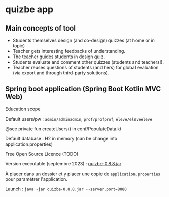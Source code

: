 # quizbe app

## Main concepts of tool

* Students themselves design (and co-design) quizzes (at home or in topic)
* Teacher gets interesting feedbacks of understanding.
* The teacher guides students in design quiz.
* Students evaluate and comment other quizzes (students and teachers!).
* Teacher reuses questions of students (and hers) for global evaluation (via export and through third-party solutions).

## Spring boot application (Spring Boot Kotlin MVC Web)

Education scope

Default users/pw : `admin/adminadmin`, `prof/profprof`, `eleve/eleveeleve`

@see private fun createUsers() in conf/PopulateData.kt

Default database : H2 in memory (can be change into application.properties)

Free Open Source Licence (TODO) 

Version executable (septembre 2023) : [quizbe-0.8.8.jar](./docs/quizbe-0.8.8.jar)

À placer dans un dossier et y placer une copie de `application.properties` pour paramétrer l'application.

Launch : `java -jar quizbe-0.8.8.jar --server.port=8080`


